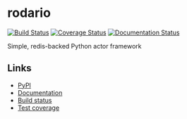 # rodario

[![Build Status](https://semaphoreci.com/api/v1/projects/1bdb25a6-3956-4ad0-bafd-4497c3685f13/496501/shields_badge.svg)](https://semaphoreci.com/haliphax/rodario) [![Coverage Status](https://coveralls.io/repos/haliphax/rodario/badge.svg?branch=master&service=github)](https://coveralls.io/github/haliphax/rodario?branch=master) [![Documentation Status](https://readthedocs.org/projects/rodario/badge/?version=latest)](https://readthedocs.org/projects/rodario/?badge=latest)

Simple, redis-backed Python actor framework

## Links

- [PyPI](https://pypi.python.org/pypi/rodario)
- [Documentation](https://rodario.readthedocs.org)
- [Build status](https://semaphoreci.com/haliphax/rodario)
- [Test coverage](https://coveralls.io/github/haliphax/rodario)


